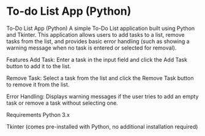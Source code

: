 # To-do List App (Python) 
To-Do List App (Python)
A simple To-Do List application built using Python and Tkinter. This application allows users to add tasks to a list, remove tasks from the list, and provides basic error handling (such as showing a warning message when no task is entered or selected for removal).

Features
Add Task: Enter a task in the input field and click the Add Task button to add it to the list.

Remove Task: Select a task from the list and click the Remove Task button to remove it from the list.

Error Handling: Displays warning messages if the user tries to add an empty task or remove a task without selecting one.

Requirements
Python 3.x

Tkinter (comes pre-installed with Python, no additional installation required)


